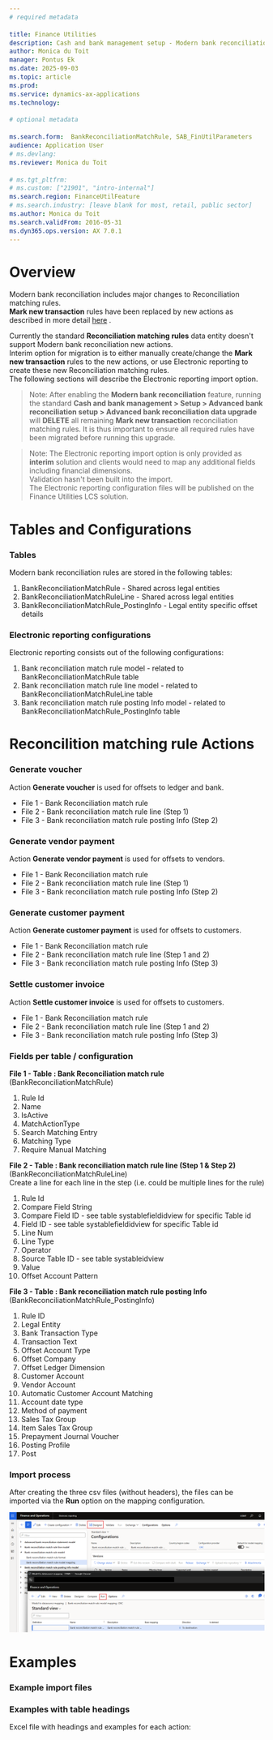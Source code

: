 ```yaml
---
# required metadata

title: Finance Utilities
description: Cash and bank management setup - Modern bank reconciliation rule migration
author: Monica du Toit
manager: Pontus Ek
ms.date: 2025-09-03
ms.topic: article
ms.prod: 
ms.service: dynamics-ax-applications
ms.technology: 

# optional metadata

ms.search.form:  BankReconciliationMatchRule, SAB_FinUtilParameters
audience: Application User
# ms.devlang: 
ms.reviewer: Monica du Toit

# ms.tgt_pltfrm: 
# ms.custom: ["21901", "intro-internal"]
ms.search.region: FinanceUtilFeature
# ms.search.industry: [leave blank for most, retail, public sector]
ms.author: Monica du Toit
ms.search.validFrom: 2016-05-31
ms.dyn365.ops.version: AX 7.0.1
---
```


# Overview

Modern bank reconciliation includes major changes to Reconciliation matching rules. <br>
**Mark new transaction** rules have been replaced by new actions as described in more detail [here](Modern-bank-reconciliation.md) .

Currently the standard **Reconciliation matching rules** data entity doesn't support Modern bank reconciliation new actions. <br>
Interim option for migration is to either manually create/change the **Mark new transaction** rules to the new actions, or use Electronic reporting to create these new Reconciliation matching rules. <br>
The following sections will describe the Electronic reporting import option.

> Note: After enabling the **Modern bank reconciliation** feature, running the standard **Cash and bank management > Setup > Advanced bank reconciliation setup > Advanced bank reconciliation data upgrade** will **DELETE** all remaining **Mark new transaction** reconciliation matching rules. It is thus important to ensure all required rules have been migrated before running this upgrade.

> Note: The Electronic reporting import option is only provided as **interim** solution and clients would need to map any additional fields including financial dimensions. <br>
> Validation hasn't been built into the import. <br>
> The Electronic reporting configuration files will be published on the Finance Utilities LCS solution.

# Tables and Configurations

### Tables

Modern bank reconciliation rules are stored in the following tables:

1. BankReconciliationMatchRule - Shared across legal entities
1. BankReconciliationMatchRuleLine - Shared across legal entities
1. BankReconciliationMatchRule_PostingInfo - Legal entity specific offset details

### Electronic reporting configurations

Electronic reporting consists out of the following configurations: 

1. Bank reconciliation match rule model - related to BankReconciliationMatchRule table
1. Bank reconciliation match rule line model - related to BankReconciliationMatchRuleLine table
1. Bank reconciliation match rule posting Info model - related to BankReconciliationMatchRule_PostingInfo table

# Reconcilition matching rule Actions

### Generate voucher

Action **Generate voucher** is used for offsets to ledger and bank.

- File 1 - Bank Reconciliation match rule
- File 2 - Bank reconciliation match rule line (Step 1)
- File 3 - Bank reconciliation match rule posting Info (Step 2)

### Generate vendor payment

Action **Generate vendor payment** is used for offsets to vendors.

- File 1 - Bank Reconciliation match rule
- File 2 - Bank reconciliation match rule line (Step 1)
- File 3 - Bank reconciliation match rule posting Info (Step 2)

### Generate customer payment

Action **Generate customer payment** is used for offsets to customers.

- File 1 - Bank Reconciliation match rule
- File 2 - Bank reconciliation match rule line (Step 1 and 2)
- File 3 - Bank reconciliation match rule posting Info (Step 3)

### Settle customer invoice

Action **Settle customer invoice** is used for offsets to customers.

- File 1 - Bank Reconciliation match rule
- File 2 - Bank reconciliation match rule line (Step 1 and 2)
- File 3 - Bank reconciliation match rule posting Info (Step 3)

### Fields per table / configuration

**File 1 - Table : Bank Reconciliation  match rule** (BankReconciliationMatchRule)
1.	Rule Id
1.	Name
1.  IsActive
1.	MatchActionType
1.	Search Matching Entry 
1.	Matching Type
1.	Require Manual Matching

**File 2 - Table : Bank reconciliation match rule line (Step 1 & Step 2)** (BankReconciliationMatchRuleLine) <br>
Create a line for each line in the step (i.e. could be multiple lines for the rule)

1.	Rule Id
1.	Compare Field String
1.	Compare Field ID - see table systablefieldidview for specific Table id
1.	Field ID - see table systablefieldidview for specific Table id
1. 	Line Num
1.	Line Type
1. 	Operator
1. 	Source Table ID - see table systableidview
1.	Value
1. 	Offset Account Pattern

**File 3 - Table : Bank reconciliation match rule posting Info** (BankReconciliationMatchRule_PostingInfo)
1.	Rule ID
1.	Legal Entity
1.	Bank Transaction Type
1.	Transaction Text
1.	Offset Account Type
1.	Offset Company
1.	Offset Ledger Dimension
1.	Customer Account
1.	Vendor Account
1.	Automatic Customer Account Matching
1.	Account date type
1.	Method of payment
1.	Sales Tax Group
1.	Item Sales Tax Group
1.	Prepayment Journal Voucher
1.	Posting Profile
1.	Post

### Import process

After creating the three csv files (without headers), the files can be imported via the **Run** option on the mapping configuration.

![ER import](../../Images/ER-import.png "Electronic reporting import")

# Examples

### Example import files

### Examples with table headings
Excel file with headings and examples for each action: 

